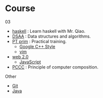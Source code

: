 # Course

03

* [haskell](./haskell/) : Learn haskell with Mr. Qiao.
* [DSAA](./DSAA/) : Data structures and algorithms.
* [PT prim](./src/PT-prim/) : Practical training.
    * [Google C++ Style](./PT-prim/google-style)
    * [vim](./PT-prim/vim/)
* [web 2.0](./web/school/)
    * [JavaScript](./web/javascript/)
* [PCCC](./PCCC/) : Principle of computer composition.

Other

* [Git](./git/)
* [Java](./java/)

